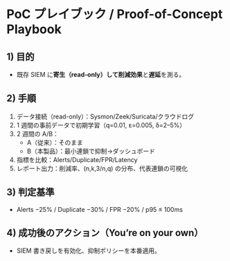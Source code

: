 # PoC プレイブック / Proof-of-Concept Playbook

## 1) 目的
- 既存 SIEM に**寄生（read‑only）**して**削減効果**と**遅延**を測る。

## 2) 手順
1. データ接続（read-only）：Sysmon/Zeek/Suricata/クラウドログ
2. 1 週間の事前データで初期学習（q=0.01, ε=0.005, δ=2–5%）
3. 2 週間の A/B：
   - A（従来）：そのまま
   - B（本製品）：最小連鎖で抑制→ダッシュボード
4. 指標を比較：Alerts/Duplicate/FPR/Latency
5. レポート出力：削減率、(n,k,3/n,q) の分布、代表連鎖の可視化

## 3) 判定基準
- Alerts −25% / Duplicate −30% / FPR −20% / p95 ≤ 100ms

## 4) 成功後のアクション（You’re on your own）
- SIEM 書き戻しを有効化、抑制ポリシーを本番適用。
